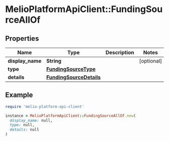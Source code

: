 # MelioPlatformApiClient::FundingSourceAllOf

## Properties

| Name | Type | Description | Notes |
| ---- | ---- | ----------- | ----- |
| **display_name** | **String** |  | [optional] |
| **type** | [**FundingSourceType**](FundingSourceType.md) |  |  |
| **details** | [**FundingSourceDetails**](FundingSourceDetails.md) |  |  |

## Example

```ruby
require 'melio-platform-api-client'

instance = MelioPlatformApiClient::FundingSourceAllOf.new(
  display_name: null,
  type: null,
  details: null
)
```

